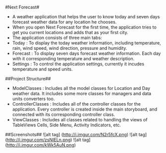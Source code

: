 #Next Forecast#

- A weather application that helps the user to know today and seven days forecast weather data for any location he chooses.
- When you open Next Forecast for the first time, the application tries to get you current locations and adds that as your first city.
- The application consists of three main tabs:
- Today : To display the today weather information, including temperature, rain, wind speed, wind direction, pressure and humidity.
- Forecast : To display seven days forecast weather information. Each day with it corresponding temperature and weather description.
- Settings : To control the application settings, currently it incudes temperature and speed units.

##Project Structure##
- ModelClasses : Includes all the model classes for Location and Day weather data. It includes some more classes for managers and data units converters too.
- ControllerClasses : Includes all of the controller classes for the application. Every controller is created inside the main storyboard, and connected with
its corresponding controller class.
- ViewClasses : Includes all classes related to handling the views of TableViews Cells, Side Menu, Activity Indicators, etc.

##Screenshots##
![alt tag] (http://i.imgur.com/N2r5fcX.png)
![alt tag] (http://i.imgur.com/zsNIELn.png)
![alt tag] (http://i.imgur.com/kWk5AuN.png)
